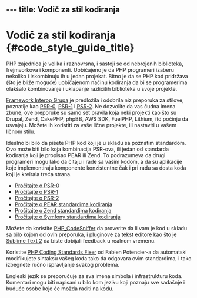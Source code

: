 ﻿﻿---
title: Vodič za stil kodiranja
---

# Vodič za stil kodiranja {#code_style_guide_title}

PHP zajednica je velika i raznovrsna, i sastoji se od nebrojenih biblioteka, frejmvorkova i komponenti. Uobičajeno je da
PHP programeri izaberu nekoliko i iskombinuju ih u jedan projekat. Bitno je da se PHP kod pridržava (što je bliže 
moguće) uobičajenom načinu kodiranja da bi se programerima olakšalo kombinovanje i uklapanje različitih biblioteka u 
svoje projekte.

[Framework Interop Grupa][fig] je predložila i odobrila niz preporuka za stilove, poznatije kao [PSR-0][psr0], 
[PSR-1][psr1] i [PSR-2][psr2]. Ne dozvolite da vas čudna imena zbune, ove preporuke su samo set pravila koja neki 
projekti kao što su Drupal, Zend, CakePHP, phpBB, AWS SDK, FuelPHP, Lithium, itd počinju da usvajaju. Možete ih 
koristiti za vaše lične projekte, ili nastaviti u vašem ličnom stilu.

Idealno bi bilo da pišete PHP kod koji je u skladu sa poznatim standardom. Ovo može biti bilo koja kombinacija PSR-ova, 
ili jedan od standarda kodiranja koji je propisao PEAR ili Zend. To podrazumeva da drugi programeri mogu lako da čitaju 
i rade sa vašim kodom, a da su aplikacije koje implementiraju komponente konzistentne čak i pri radu sa dosta koda koji 
je kreirala treća strana.

* [Pročitajte o PSR-0][psr0]
* [Pročitajte o PSR-1][psr1]
* [Pročitajte o PSR-2][psr2]
* [Pročitajte o PEAR standardima kodiranja][pear-cs]
* [Pročitajte o Zend standardima kodiranja][zend-cs]
* [Pročitajte o Symfony standardima kodiranja][symfony-cs]

Možete da koristite [PHP_CodeSniffer][phpcs] da proverite da li vam je kod u skladu sa bilo kojom od ovih preporuka, i 
pluginove za tekst editore kao što je [Sublime Text 2][st-cs] da biste dobijali feedback u realnom vremenu.

Koristite [PHP Coding Standards Fixer][phpcsfixer] od Fabien Potencier-a da automatski modifikujete sintaksu vašeg koda 
tako da odgovara ovim standardima, i tako izbegnete ručno ispravljanje svakog problema.

Engleski jezik se preporučuje za sva imena simbola i infrastrukturu koda. Komentari mogu biti napisani u bilo kom jeziku
koji poznaju sve sadašnje i buduće osobe koje će možda raditi na kodu.

[fig]: http://www.php-fig.org/
[psr0]: https://github.com/php-fig/fig-standards/blob/master/accepted/PSR-0.md
[psr1]: https://github.com/php-fig/fig-standards/blob/master/accepted/PSR-1-basic-coding-standard.md
[psr2]: https://github.com/php-fig/fig-standards/blob/master/accepted/PSR-2-coding-style-guide.md
[pear-cs]: http://pear.php.net/manual/en/standards.php
[zend-cs]: http://framework.zend.com/wiki/display/ZFDEV2/Coding+Standards
[symfony-cs]: http://symfony.com/doc/current/contributing/code/standards.html
[phpcs]: http://pear.php.net/package/PHP_CodeSniffer/
[st-cs]: https://github.com/benmatselby/sublime-phpcs
[phpcsfixer]: http://cs.sensiolabs.org/
